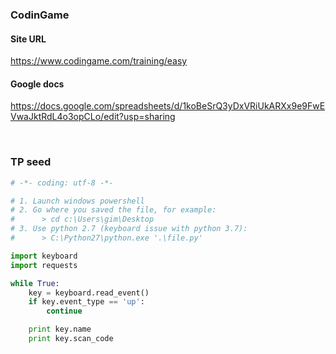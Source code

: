 
### CodinGame

#### Site URL

<https://www.codingame.com/training/easy>

#### Google docs

<https://docs.google.com/spreadsheets/d/1koBeSrQ3yDxVRiUkARXx9e9FwEVwaJktRdL4o3opCLo/edit?usp=sharing>

<br/>

### TP seed

```py
# -*- coding: utf-8 -*-

# 1. Launch windows powershell
# 2. Go where you saved the file, for example:
#      > cd c:\Users\gim\Desktop
# 3. Use python 2.7 (keyboard issue with python 3.7):
#      > C:\Python27\python.exe '.\file.py'

import keyboard
import requests

while True:
    key = keyboard.read_event()
    if key.event_type == 'up':
        continue

    print key.name
    print key.scan_code
```
